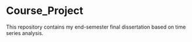 # Course_Project
This repository contains my end-semester final dissertation based on time series analysis.
